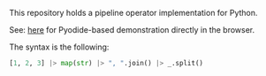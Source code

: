 This repository holds a pipeline operator implementation for Python.

See: [here](https://sadaszewski.github.io/python-pipeline-operator/dist/console.html) for Pyodide-based demonstration directly in the browser.

The syntax is the following:

```python
[1, 2, 3] |> map(str) |> ", ".join() |> _.split()
```
